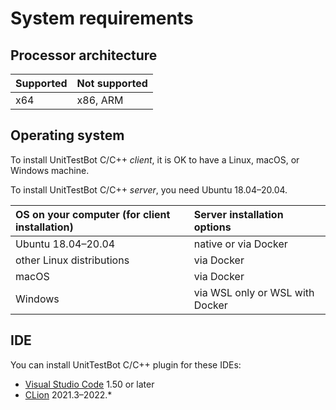 # System requirements

## Processor architecture

| Supported | Not supported |
|-----------|---------------|
| x64       | x86, ARM      |

## Operating system

To install UnitTestBot C/C++ _client_, it is OK to have a Linux, macOS, or Windows machine.

To install UnitTestBot C/C++ _server_, you need Ubuntu 18.04–20.04.

| OS on your computer (for client installation) | Server installation options     |
|:----------------------------------------------|:--------------------------------|
| Ubuntu 18.04–20.04                            | native or via Docker            |
| other Linux distributions                     | via Docker                      |
| macOS                                         | via Docker                      |
| Windows                                       | via WSL only or WSL with Docker |

## IDE

You can install UnitTestBot C/C++ plugin for these IDEs:

* [Visual Studio Code](https://code.visualstudio.com/Download) 1.50 or later
* [CLion](https://www.jetbrains.com/clion/download/#section=windows) 2021.3–2022.*
